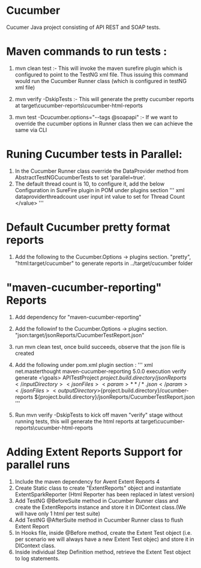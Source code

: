 # Cucumber
Cucumer Java project consisting of API REST and SOAP tests.


Maven commands to run tests :
=============================
1.  mvn clean test  :- This will invoke the maven surefire plugin which is configured to point to the TestNG xml file. Thus issuing
this command would run the Cucumber Runner class (which is configured in testNG xml file)

2. mvn verify -DskipTests   :-  This will generate the pretty cucumber reports at target\cucumber-reports\cucumber-html-reports 

3. mvn test -Dcucumber.options="--tags @soapapi"  :- If we want to override the cucumber options in Runner class then we can achieve the same via CLI


Runing Cucumber tests in Parallel:
=================================

1. In the Cucumber Runner class override the DataProvider method from AbstractTestNGCucumberTests to set 'parallel=true'.
2. The default thread count is 10, to configure it, add the below Configuration in SureFire plugin in POM under plugins section
	''' xml
	<properties>
        <property>
            <name>dataproviderthreadcount</name>
            <value>  user input int value to set for Thread Count <\/value>
        </property>
    </properties>
	'''
	
Default Cucumber pretty format reports
======================================
1. Add the following to the Cucumber.Options -> plugins section. "pretty", "html:target/cucumber" to generate reports in ../target/cucumber folder

"maven-cucumber-reporting" Reports
==================================
1. Add dependency for "maven-cucumber-reporting" 
2. Add the followinf to the Cucumber.Options -> plugins section.  "json:target/jsonReports/CucumberTestReport.json"
3. run mvn clean test, once build succeeds, observe that the json file is created
4. Add the following under pom.xml plugin section :
		''' xml
		<plugin>
      		<groupId>net.masterthought</groupId>
		    <artifactId>maven-cucumber-reporting</artifactId>
		    <version>5.0.0</version>
		    <executions>
		    	<execution>
		    		<id>execution</id>
		    		<phase>verify</phase>
		    		<goals>
		    			<goal>generate</goal>
		    		<\goals>
		    		<configuration>
		    			<projectName>APITestProject</projectName>
		    			<inputDirectory>${project.build.directory}/jsonReports</inputDirectory>
		    				<jsonFiles>
                                <param>**/*.json</param>
                            </jsonFiles>
		    			<outputDirectory>${project.build.directory}/cucumber-reports</outputDirectory>
		    			<cucumberOutput>${project.build.directory}/jsonReports/CucumberTestReport.json</cucumberOutput>	 			
		    		</configuration>
		    	</execution>
		    </executions>
      	</plugin>
		'''

5. Run mvn verify -DskipTests to kick off maven "verify" stage without running tests, this will generate the html reports at target\cucumber-reports\cucumber-html-reports

	
Adding Extent Reports Support for parallel runs
===============================================
1. Include the maven dependency for Avent Extent Reports 4
2. Create Static class to create "ExtentReports" object and instantiate ExtentSparkReporter (Html Reporter has been replaced in latest version)
3. Add TestNG @BeforeSuite method in Cucumber Runner class and create the ExtentReports instance and store it in DIContext class.(We will have only 1 html per test suite)
4. Add TestNG @AfterSuite method in Cucumber Runner class to flush Extent Report
5. In Hooks file, inside @Before method, create the Extent Test object (i.e. per scenario we will always have a new Extent Test objec) and store it in DIContext class.
6. Inside individual Step Definition method, retrieve the Extent Test object to log statements.
